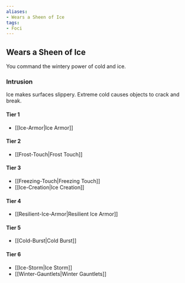 ```yaml
---
aliases:
- Wears a Sheen of Ice
tags:
- Foci
---
```


  
## Wears a Sheen of Ice  
You command the wintery power of cold and ice.  
 ### Intrusion  
Ice makes surfaces slippery. Extreme cold causes objects to crack and break.   
#### Tier 1    
* [[Ice-Armor|Ice Armor]]  
#### Tier 2    
* [[Frost-Touch|Frost Touch]]  
#### Tier 3    
  - [[Freezing-Touch|Freezing Touch]]  
  - [[Ice-Creation|Ice Creation]]  
#### Tier 4    
* [[Resilient-Ice-Armor|Resilient Ice Armor]]  
#### Tier 5    
* [[Cold-Burst|Cold Burst]]  
#### Tier 6    
  - [[Ice-Storm|Ice Storm]]  
  - [[Winter-Gauntlets|Winter Gauntlets]]